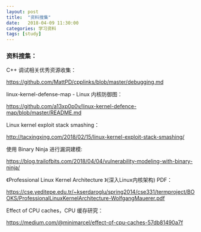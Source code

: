 ```yaml
---
layout: post
title:  "资料搜集"
date:   2018-04-09 11:30:00
categories: 学习资料
tags: [study]
---
```


<!-- more -->

### 资料搜集：

 C++ 调试相关优秀资源收集：

 https://github.com/MattPD/cpplinks/blob/master/debugging.md

linux-kernel-defense-map - Linux 内核防御图：

 https://github.com/a13xp0p0v/linux-kernel-defence-map/blob/master/README.md

  Linux kernel exploit stack smashing：

 http://tacxingxing.com/2018/02/15/linux-kernel-exploit-stack-smashing/

 使用 Binary Ninja 进行漏洞建模: 

https://blog.trailofbits.com/2018/04/04/vulnerability-modeling-with-binary-ninja/  


  《Professional Linux Kernel Architecture 》(深入Linux内核架构) PDF：

 https://cse.yeditepe.edu.tr/~kserdaroglu/spring2014/cse331/termproject/BOOKS/ProfessionalLinuxKernelArchitecture-WolfgangMauerer.pdf


  Effect of CPU caches，CPU 缓存研究：

 https://medium.com/@minimarcel/effect-of-cpu-caches-57db81490a7f
